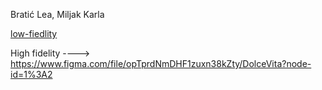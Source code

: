 Bratić Lea, Miljak Karla

[low-fiedlity](low)

High fidelity ----> https://www.figma.com/file/opTprdNmDHF1zuxn38kZty/DolceVita?node-id=1%3A2

